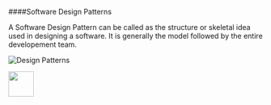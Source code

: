 ####Software Design Patterns

A Software Design Pattern can be called as the structure or skeletal idea used in designing a software. It is generally the model followed by the entire developement team. 

![Design Patterns](http://itmanagement.earthweb.com/img/2011/04/developer-patterns.jpg)


[<img src="https://encrypted-tbn1.gstatic.com/images?q=tbn:ANd9GcQDyx6SDBF0wYKX7oVbtC-3-mmhmX0T0S1neRIapHQG9-7yWrw7" width="50" height="50"></img>](https://github.com/hariniiyer/CSCI-5828_Presentation4_Software-Design-Patterns/blob/master/Introduction2.md)
